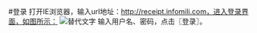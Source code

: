 #登录
打开IE浏览器，输入url地址：http://receipt.infomili.com，进入登录界面，如图所示：
![替代文字](https://wt-prj.oss.aliyuncs.com/bb29cc203f8f4843a1487df5979023c2/2fd07ef0-7bb6-4c84-8413-3febb823413f.png)
输入用户名、密码，点击〖登录〗。